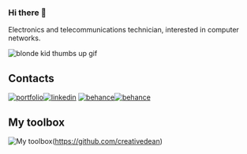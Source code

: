 ### Hi there 👋
Electronics and telecommunications technician, interested in computer networks.

![blonde kid thumbs up gif](https://i.imgur.com/Y7Ugnee.gif)

## Contacts
[![portfolio](https://img.shields.io/badge/portfolio-000?style=for-the-badge&logo=ko-fi&logoColor=white)](https://www.behance.net/creativedean)[![linkedin](https://img.shields.io/badge/linkedin-0A66C2?style=for-the-badge&logo=linkedin&logoColor=white)](https://www.linkedin.com/in/jeancarmelo/)
[![behance](https://img.shields.io/badge/behance-1769FF?style=for-the-badge&logo=behance&logoColor=white)](https://www.behance.net/creativedean)[![behance](https://img.shields.io/badge/freecodecamp-0A0A23?style=for-the-badge&logo=freecodecamp&logoColor=white)](https://www.freecodecamp.org/creativedean)

## My toolbox
![My toolbox](https://skillicons.dev/icons?i=js,html,css,c,arduino,git,vscode,wordpress,figma,ps,ai,md,bash,autocad&perline=7)(https://github.com/creativedean)
